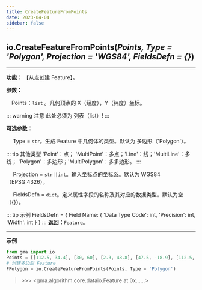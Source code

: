 ```yaml
---
title: CreateFeatureFromPoints
date: 2023-04-04
sidebar: false
---
```


## io.**CreateFeatureFromPoints**(*Points, Type = 'Polygon', Projection = 'WGS84', FieldsDefn = {}*)<Badge text="1.1.5 +"/> 

---

**功能：** 【从点创建 Feature】。

**参数：**

&emsp;Points：`list` 。几何顶点的 X（经度），Y（纬度）坐标。

::: warning 注意
此处必须为 列表（list）!
:::

**可选参数：**

&emsp; Type = `str`。生成 Feature 中几何体的类型。默认为 多边形（'Polygon'）。

::: tip 其他类型
'Point'：点； 'MultiPoint'：多点；'Line'：线；'MultiLine'：多线； 'Polygon'：多边形；'MultiPolygon'：多多边形。
:::

&emsp; Projection = `str||int`。输入坐标点的坐标系。默认为 WGS84（EPSG:4326）。

&emsp; FieldsDefn = `dict`。定义属性字段的名称及其对应的数据类型。默认为空（{}）。

::: tip 示例
FieldsDefn =             {
                Field Name:
                {
                    'Data Type Code': int,
                    'Precision': int, 
                    'Width': int
                    }
                }
:::
**返回：**`Feature`。

---

**示例**

```python
from gma import io
Points = [[112.5, 34.4], [30, 60], [2.3, 48.8], [47.5, -18.9], [112.5, 34.4]]
# 创建多边形 Feature
FPolygon = io.CreateFeatureFromPoints(Points, Type = 'Polygon')
```
> \>>> <gma.algorithm.core.dataio.Feature at 0x......>